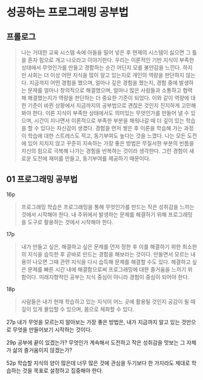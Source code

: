# 성공하는 프로그래밍 공부법

## 프롤로그

> 나는 거대한 교육 시스템 속에 아들을 밀어 넣은 후 현재의 시스템이 싫으면 그 틀을 혼자 힘으로 개고 나오라고 이야기한다.
> 우리는 이론적인 기반 지식이 부족한 상태에서 무엇인가를 만들고 경함하는 순간 어딘지 모를 불안감을 느낀다.
> 하지만 사회는 더 이상 어떤 지식을 많이 알고 있는지로 개인의 역량을 판단하지 않는다. 지금까지 어떤 경험을 했으며, 얼마나 깊은 경험을 했는지, 경험 중에 발생하는 문제를 얼마나 창의적으로 해결했으며, 얼마나 많은 사람들과 소통하고 협력해 해결했는지가 역량을 판단하는 더 중요한 기준이 되었다. 이와 같이 역량에 대한 기준이 바뀐 상황에서 지금까지의 공부법으로 괜찮은 것인지 진지하게 고민해 봐야 한다.
> 이론 지식이 부족한 상태에서도 의미있는 무엇인가를 만들어 낼 수 있으며, 시간이 지나면서 이론적으로 부족한 부분을 채워나갈 때 더 깊이 있는 학습을 할 수 있다는 자신감이 생겼다. 경험을 먼저 쌓은 후 이론을 학습해 가는 과정이 학습에 대한 스트레스도 적고, 동기부여도 높다는 것을 느꼈다.
> 나는 모든 도전에 있어 지치지 않고 꾸준히 지속하는 가장 좋은 방법은 무질서한 부분의 빈틈을 자신의 힘으로 극복해 나가는 경험을 반복하는 것이라 생각한다. 그런 경험이 새로운 도전에 재미를 만들고, 동기부여를 제공하기 때문이다.

## 01 프로그래밍 공부법

16p
> 프로그래밍 학습은 프로그래밍을 통해 무엇인가를 만드는 작은 성취감을 느끼는 것에서 시작해야 한다. 내 주위에서 발생하는 문제를 해결하기 위해 프로그래밍을 도구로 활용하는 것에서 시작해야 한다.

17p
> 내가 만들고 싶은, 해결하고 싶은 문제를 먼저 정한 후 이를 해결하기 위한 최소한의 지식을 습득한 후 곧바로 만드는 경험을 해보라는 것이다. 만들면서 모르는 내용이 나오면 그때 관련 지식을 다시 습득해 문제를 해결할 수도 있다.
> 해결하고 싶은 문제를 빠른 시간 내에 해결함으로써 프로그래밍에 대한 즐거움을 느끼기 위함이다.
> 미래지향적인 공부는 지식 중심이 아니라 경험이 중심이 되어야 한다.

18p
> 사람들은 내가 현재 학습하고 있는 지식이 어느 곳에 활용될 것인지 공감이 될 때 깊이 있게 몰입할 수 있으며, 몸으로 체화할 수 있다.

27p
내가 무엇을 모르는지 알아보는 가장 좋은 방법은, 내가 지금까지 알고 있는 것만으로 무엇을 만들어보기 시작하는 것이다.

29p
공부에 끝이 있겠는가? 무엇인가 계속해서 도전하고 작은 성취감을 맛보는 그 자체가 삶의 즐거움이지 않겠는가?

52p
학습할 지식의 양이 많은데 너무 많은 것에 관심을 두기보다 한 가지라도 제대로 학습하는 것을 목표로 설정하고 집중해야 한다.
